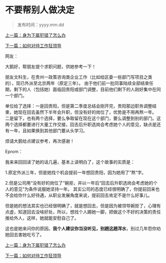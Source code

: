 # 不要帮别人做决定
>
>发布时间：yyyy.mm.dd

[上一篇：身为下属犯错了怎么办](/work/article33)

[下一篇：如何对待工作狂领导](/work/article35)

网友：

大鹅好，帮朋友提个求职问题，供她参考一下！ 

朋友文科生，在贵州一政策咨询类企业工作（比如给区委一些部门写项目之类的），现已外派至北京两年（原定三年）。 由于他们前一批同事陆续全部结束任期，剩下的人（包括她）面临回贵阳或部门调整，目前他们剩下的人刚好集中在同一个部门。

单位给了选择：一是回贵阳，但是第二季度总结会刚开完，贵阳那边职务调整结束，她现在回去虽然下半年会升职，但没有好的岗位了，优势是不用再熬一年。 二是留下，也有两个选择，要么争取留在现在这个部门，要么调整到别的部门。这两个选择都要进行大量工作交接，回去后升职选岗会考虑她个人的意见，缺点是还有一年，且如果换到其他部门要从头学习。 

烦请大鹅给点建议参考，再次感谢！

Eprom：

我来来回回读了她的话几遍，基本上读明白了，这个故事的实质是： 

1.原定外派三年，但是她找个机会提前一年想回贵阳，因为她用了”熬“字。 

2.但是公司用“没有好的岗位了”婉拒，并以一年后“回去后升职选岗会考虑她的个人的意见”为条件说服她坚持一年。 其实公司的态度已经很明确了，你提前回来也不会给你什么好待遇，从职业发展角度来说，提前回去肯定不是什么好事儿。 

但是她的想法其实也已经很明确了，就是想回去，但是因为被领导婉拒了，心理有点虚，知道回去没啥好处，所以，想找个人踢她一脚，把做这个不好的决策的责任推给外人，这样，她就能安慰自己了。 

这也是她来问你的原因。**我个人建议你当没听见，别趟这趟浑水**，别过几年怨你劝她回去害她吃亏了。

[上一篇：身为下属犯错了怎么办](/work/article33)

[下一篇：如何对待工作狂领导](/work/article35)


















​     











